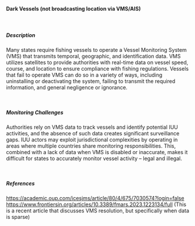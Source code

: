 <br>

#### **Dark Vessels (not broadcasting location via VMS/AIS)**

<br>

##### **Description**

Many states require fishing vessels to operate a Vessel Monitoring System (VMS) that transmits temporal, geographic, and identification data. VMS utilizes satellites to provide authorities with real-time data on vessel speed, course, and location to ensure compliance with fishing regulations. Vessels that fail to operate VMS can do so in a variety of ways, including uninstalling or deactivating the system, failing to transmit the required information, and general negligence or ignorance.


<br>

##### **Monitoring Challenges**

Authorities rely on VMS data to track vessels and identify potential IUU activities, and the absence of such data creates significant surveillance gaps. IUU actors may exploit jurisdictional complexities by operating in areas where multiple countries share monitoring responsibilities. This, combined with a lack of data when VMS is disabled or inaccurate, makes it difficult for states to accurately monitor vessel activity – legal and illegal.

<br>

##### References
https://academic.oup.com/icesjms/article/80/4/675/7030574?login=false
https://www.frontiersin.org/articles/10.3389/fmars.2023.1223134/full (This is a recent article that discusses VMS resolution, but specifically when data is sparse)

